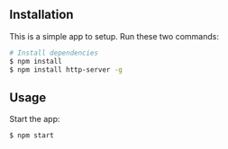 ## Installation
This is a simple app to setup. Run these two commands:
```sh
# Install dependencies
$ npm install
$ npm install http-server -g
```

## Usage
Start the app:
```sh
$ npm start
```
